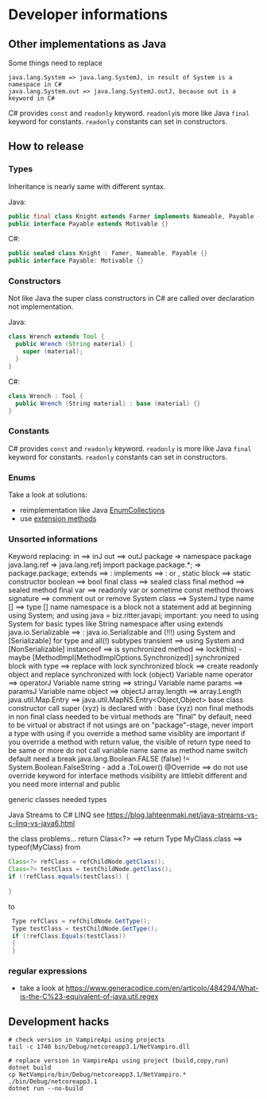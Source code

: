 # Developer informations

## Other implementations as Java
Some things need to replace
     
    java.lang.System => java.lang.SystemJ, in result of System is a namespace in C#
    java.lang.System.out => java.lang.SystemJ.outJ, because out is a keyword in C#

C# provides `const` and `readonly` keyword. `readonly`is more like Java `final` keyword
for constants. `readonly` constants can set in constructors.
     
## How to release

### Types
Inheritance is nearly same with different syntax.

Java:

```java
public final class Knight extends Farmer implements Nameable, Payable {}
public interface Payable extends Motivable {}
```

C#:

```csharp
public sealed class Knight : Famer, Nameable, Payable {}
public interface Payable: Motivable {}
```

### Constructors
Not like Java the super class constructors in C# are called over declaration not implementation.

Java:

```java
class Wrench extends Tool {
  public Wrench (String material) {
    super (material);
  }
}
```

C#:

```csharp
class Wrench : Tool {
  public Wrench (String material) : base (material) {}
}
```

### Constants
C# provides `const` and `readonly` keyword. `readonly` is more like Java `final` keyword
for constants. `readonly` constants can set in constructors.



### Enums
Take a look at solutions:
 * reimplementation like Java [EnumCollections](https://github.com/matteckert/EnumCollections) 
 * use [extension methods](https://weyprecht.de/2019/10/16/enums-in-csharp-and-java/)
    
### Unsorted informations
Keyword replacing:
in ==> inJ
out ==> outJ
package => namespace
package java.lang.ref => java.lang.refj
import package.package.*; => package.package;
extends ==> :
implements ==> : or ,
static block ==> static constructor
boolean ==> bool
final class ==> sealed class 
final method ==> sealed method 
final var ==> readonly var    or sometime const
method throws signature ==> comment out or remove
System class ==> SystemJ
type name [] ==> type [] name
namespace is a block not a statement
add at beginning using System; and using java = biz.ritter.javapi;
important: you need to using System for basic types like String
namespace after using
extends java.io.Serializable ==> : java.io.Serializable and (!!!) using System and [Serializable] for type and all(!) subtypes
transient ==> using System and [NonSerializable]
instanceof ==> is
synchronized method ==> lock(this) - maybe [MethodImpl(MethodImplOptions.Synchronized)]
synchronized block with type ==> replace with lock
synchronized block ==> create readonly object and replace synchronized with lock (object)
Variable name operator ==> operatorJ
Variable name string ==> stringJ
Variable name params ==> paramsJ
Variable name object ==> objectJ
array.length ==> array.Length
java.util.Map<?,?>.Entry<?,?> ==> java.util.MapNS.Entry<Object,Object>
base class constructor call super (xyz) is declared with : base (xyz)
non final methods in non final class needed to be virtual
methods are "final" by default, need to be virtual or abstract if not
usings are on "package"-stage, never import a type with using
if you override a method same visiblity are important
if you override a method with return value, the visible of return type need to be same or more
do not call variable name same as method name
switch default need a break
java.lang.Boolean.FALSE (false) != System.Boolean.FalseString - add a .ToLower()
@Override ==> do not use override keyword for interface methods
visibility are littlebit different and you need more internal and public 

generic classes needed types 

Java Streams to C# LINQ see https://blog.lahteenmaki.net/java-streams-vs-c-linq-vs-java6.html 


the class problems...
return Class<?> ==> return Type
MyClass.class ==> typeof(MyClass)
from 

   ```java
   Class<?> refClass = refChildNode.getClass();
   Class<?> testClass = testChildNode.getClass();
   if (!refClass.equals(testClass)) {
      
   }
   ```

to

   ```c#
    Type refClass = refChildNode.GetType();
    Type testClass = testChildNode.GetType();
    if (!refClass.Equals(testClass)) 
    {
    }
   ```
   


### regular expressions
   * take a look at https://www.generacodice.com/en/articolo/484294/What-is-the-C%23-equivalent-of-java.util.regex 
    
## Development hacks

    # check version in VampireApi using projects
    tail -c 1740 bin/Debug/netcoreapp3.1/NetVampiro.dll 
    
    # replace version in VampireApi using project (build,copy,run)
    dotnet build
    cp NetVampiro/bin/Debug/netcoreapp3.1/NetVampiro.* ./bin/Debug/netcoreapp3.1
    dotnet run --no-build
    
    
